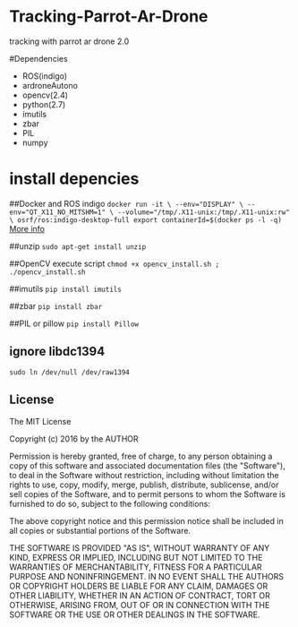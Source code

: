 # Tracking-Parrot-Ar-Drone
tracking with parrot ar drone 2.0

#Dependencies
- ROS(indigo)
- ardroneAutono
- opencv(2.4)
- python(2.7)
- imutils
- zbar 
- PIL
- numpy

# install depencies 
##Docker and ROS indigo 
`docker run -it \
    --env="DISPLAY" \
    --env="QT_X11_NO_MITSHM=1" \
    --volume="/tmp/.X11-unix:/tmp/.X11-unix:rw" \
    osrf/ros:indigo-desktop-full
export containerId=$(docker ps -l -q)`
[More info](http://wiki.ros.org/docker/Tutorials/GUI#The_simple_way)

##unzip 
`sudo apt-get install unzip`

##OpenCV 
execute script `chmod +x opencv_install.sh ; ./opencv_install.sh`

##imutils
`pip install imutils`

##zbar
`pip install zbar`

##PIL or pillow
`pip install Pillow`

## ignore libdc1394 
`sudo ln /dev/null /dev/raw1394`


## License

The MIT License

Copyright (c) 2016 by the AUTHOR

Permission is hereby granted, free of charge, to any person obtaining a copy
of this software and associated documentation files (the "Software"), to deal
in the Software without restriction, including without limitation the rights
to use, copy, modify, merge, publish, distribute, sublicense, and/or sell
copies of the Software, and to permit persons to whom the Software is
furnished to do so, subject to the following conditions:

The above copyright notice and this permission notice shall be included in
all copies or substantial portions of the Software.

THE SOFTWARE IS PROVIDED "AS IS", WITHOUT WARRANTY OF ANY KIND, EXPRESS OR
IMPLIED, INCLUDING BUT NOT LIMITED TO THE WARRANTIES OF MERCHANTABILITY,
FITNESS FOR A PARTICULAR PURPOSE AND NONINFRINGEMENT. IN NO EVENT SHALL THE
AUTHORS OR COPYRIGHT HOLDERS BE LIABLE FOR ANY CLAIM, DAMAGES OR OTHER
LIABILITY, WHETHER IN AN ACTION OF CONTRACT, TORT OR OTHERWISE, ARISING FROM,
OUT OF OR IN CONNECTION WITH THE SOFTWARE OR THE USE OR OTHER DEALINGS IN
THE SOFTWARE.
